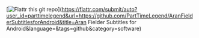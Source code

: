 [![Flattr this git repo](http://api.flattr.com/button/flattr-badge-large.png)](https://flattr.com/submit/auto?user_id=parttimelegend&url=https://github.com/PartTimeLegend/AranFielderSubtitlesforAndroid&title=Aran Fielder Subtitles for Android&language=&tags=github&category=software) 
